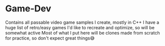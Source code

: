 # Game-Dev
Contains all passable video game samples I create, mostly in C++
I have a huge list of retro/easy games I'd like to recreate and optimize, so will be somewhat active
Most of what I put here will be clones made from scratch for practice, so don't expect great things😅	
